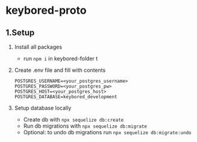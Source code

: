 # keybored-proto

## 1.Setup

1. Install all packages
    - run `npm i` in keybored-folder t
2. Create .env file and fill with contents

    ```
    POSTGRES_USERNAME=<your_postgres_username>
    POSTGRES_PASSWORD=<your_postgres_pw>
    POSTGRES_HOST=<your_postgres_host>
    POSTGRES_DATABASE=keybored_development
    ```

3. Setup database locally
    - Create db with `npx sequelize db:create`
    - Run db migrations with `npx sequelize db:migrate`
    - Optional: to undo db migrations run `npx sequelize db:migrate:undo`

